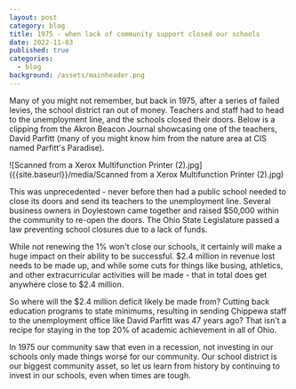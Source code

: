 ```yaml
---
layout: post
category: blog
title: 1975 - when lack of community support closed our schools
date: 2022-11-03
published: true
categories:
  - blog
background: /assets/mainheader.png
---
```


Many of you might not remember, but back in 1975, after a series of failed levies, the school district ran out of money. Teachers and staff had to head to the unemployment line, and the schools closed their doors. Below is a clipping from the Akron Beacon Journal showcasing one of the teachers, David Parfitt (many of you might know him from the nature area at CIS named Parfitt's Paradise).

![Scanned from a Xerox Multifunction Printer (2).jpg]({{site.baseurl}}/media/Scanned from a Xerox Multifunction Printer (2).jpg)

This was unprecedented - never before then had a public school needed to close its doors and send its teachers to the unemployment line. Several business owners in Doylestown came together and raised $50,000 within the community to re-open the doors. The Ohio State Legislature passed a law preventing school closures due to a lack of funds.

While not renewing the 1% won't close our schools, it certainly will make a huge impact on their ability to be successful. $2.4 million in revenue lost needs to be made up, and while some cuts for things like busing, athletics, and other extracurricular activities will be made - that in total does get anywhere close to $2.4 million. 

So where will the $2.4 million deficit likely be made from? Cutting back education programs to state minimums, resulting in sending Chippewa staff to the unemployment office like David Parfitt was 47 years ago? That isn't a recipe for staying in the top 20% of academic achievement in all of Ohio.

In 1975 our community saw that even in a recession, not investing in our schools only made things worse for our community. Our school district is our biggest community asset, so let us learn from history by continuing to invest in our schools, even when times are tough.
